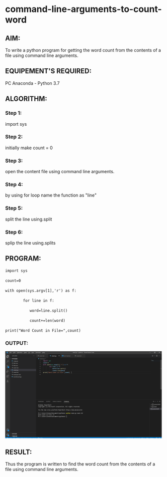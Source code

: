 # command-line-arguments-to-count-word
## AIM:
To write a python program for getting the word count from the contents of a file using command line arguments.
## EQUIPEMENT'S REQUIRED: 
PC
Anaconda - Python 3.7
## ALGORITHM: 
### Step 1:

import sys

### Step 2: 

initially make count = 0
 
### Step 3: 

open the content file using command line arguments.

### Step 4: 

by using for loop name the function as "line"

### Step 5: 

split the line using.split

### Step 6: 

splip the line using.splits

## PROGRAM:
```
import sys

count=0

with open(sys.argv[1],'r') as f:

        for line in f:

           word=line.split()

           count+=len(word)

print("Word Count in File=",count)
```

### OUTPUT:
 ![commandline.png](./images/commandline.png)


## RESULT:
Thus the program is written to find the word count from the contents of a file using command line arguments.
